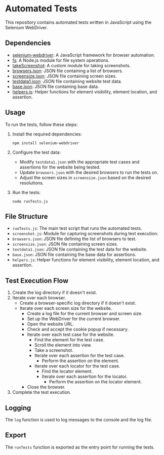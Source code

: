 
# Automated Tests

This repository contains automated tests written in JavaScript using the Selenium WebDriver.

## Dependencies

- [selenium-webdriver](https://www.npmjs.com/package/selenium-webdriver): A JavaScript framework for browser automation.
- [fs](https://nodejs.org/api/fs.html): A Node.js module for file system operations.
- [takeScreenshot](./screenshot.js): A custom module for taking screenshots.
- [browsers.json](./browsers.json): JSON file containing a list of browsers.
- [screensize.json](./screensize.json): JSON file containing screen sizes.
- [testdata1.json](./testdata1.json): JSON file containing website test data.
- [base.json](./base.json): JSON file containing base data.
- [helpers.js](./helpers.js): Helper functions for element visibility, element location, and assertion.

## Usage

To run the tests, follow these steps:

1. Install the required dependencies:

   ```shell
   npm install selenium-webdriver
   ```

2. Configure the test data:

   - Modify `testdata1.json` with the appropriate test cases and assertions for the website being tested.
   - Update `browsers.json` with the desired browsers to run the tests on.
   - Adjust the screen sizes in `screensize.json` based on the desired resolutions.

3. Run the tests:

   ```shell
   node runTests.js
   ```

## File Structure

- `runTests.js`: The main test script that runs the automated tests.
- `screenshot.js`: Module for capturing screenshots during test execution.
- `browsers.json`: JSON file defining the list of browsers to test.
- `screensize.json`: JSON file containing screen sizes.
- `testdata1.json`: JSON file containing the test data for the website.
- `base.json`: JSON file containing the base data for assertions.
- `helpers.js`: Helper functions for element visibility, element location, and assertion.

## Test Execution Flow

1. Create the log directory if it doesn't exist.
2. Iterate over each browser.
   - Create a browser-specific log directory if it doesn't exist.
   - Iterate over each screen size for the website.
     - Create a log file for the current browser and screen size.
     - Set up the WebDriver for the current browser.
     - Open the website URL.
     - Check and accept the cookie popup if necessary.
     - Iterate over each test case for the website.
       - Find the element for the test case.
       - Scroll the element into view.
       - Take a screenshot.
       - Iterate over each assertion for the test case.
         - Perform the assertion on the element.
       - Iterate over each locator for the test case.
         - Find the locator element.
         - Iterate over each assertion for the locator.
           - Perform the assertion on the locator element.
     - Close the browser.
3. Complete the test execution.

## Logging

The `log` function is used to log messages to the console and the log file.

## Export

The `runTests` function is exported as the entry point for running the tests.
